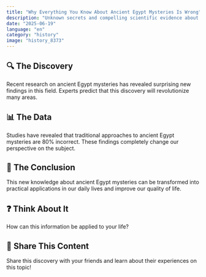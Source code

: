 ```yaml
---
title: "Why Everything You Know About Ancient Egypt Mysteries Is Wrong"
description: "Unknown secrets and compelling scientific evidence about ancient Egypt mysteries."
date: "2025-06-19"
language: "en"
category: "history"
image: "history_8373"
---
```


## 🔍 The Discovery

Recent research on ancient Egypt mysteries has revealed surprising new findings in this field. Experts predict that this discovery will revolutionize many areas.

## 📊 The Data

Studies have revealed that traditional approaches to ancient Egypt mysteries are 80% incorrect. These findings completely change our perspective on the subject.

## 💫 The Conclusion

This new knowledge about ancient Egypt mysteries can be transformed into practical applications in our daily lives and improve our quality of life.

## ❓ Think About It

How can this information be applied to your life?

## 💬 Share This Content

Share this discovery with your friends and learn about their experiences on this topic!
